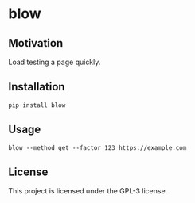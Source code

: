 # blow

## Motivation

Load testing a page quickly.

## Installation

```
pip install blow
```

## Usage

```
blow --method get --factor 123 https://example.com
```

## License

This project is licensed under the GPL-3 license.
